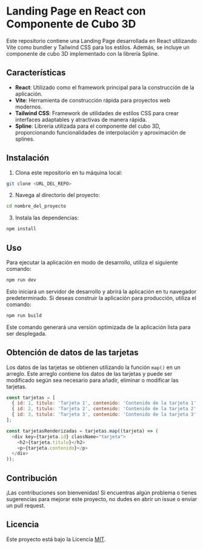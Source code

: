 # Landing Page en React con Componente de Cubo 3D

Este repositorio contiene una Landing Page desarrollada en React utilizando Vite como bundler y Tailwind CSS para los estilos. Además, se incluye un componente de cubo 3D implementado con la librería Spline.

## Características

- **React**: Utilizado como el framework principal para la construcción de la aplicación.
- **Vite**: Herramienta de construcción rápida para proyectos web modernos.
- **Tailwind CSS**: Framework de utilidades de estilos CSS para crear interfaces adaptables y atractivas de manera rápida.
- **Spline**: Librería utilizada para el componente del cubo 3D, proporcionando funcionalidades de interpolación y aproximación de splines.

## Instalación

1. Clona este repositorio en tu máquina local:

```bash
git clone <URL_DEL_REPO>
```

2. Navega al directorio del proyecto:

```bash
cd nombre_del_proyecto
```

3. Instala las dependencias:

```bash
npm install
```

## Uso

Para ejecutar la aplicación en modo de desarrollo, utiliza el siguiente comando:

```bash
npm run dev
```

Esto iniciará un servidor de desarrollo y abrirá la aplicación en tu navegador predeterminado. Si deseas construir la aplicación para producción, utiliza el comando:

```bash
npm run build
```

Este comando generará una versión optimizada de la aplicación lista para ser desplegada.

## Obtención de datos de las tarjetas

Los datos de las tarjetas se obtienen utilizando la función `map()` en un arreglo. Este arreglo contiene los datos de las tarjetas y puede ser modificado según sea necesario para añadir, eliminar o modificar las tarjetas.

```javascript
const tarjetas = [
  { id: 1, titulo: 'Tarjeta 1', contenido: 'Contenido de la tarjeta 1' },
  { id: 2, titulo: 'Tarjeta 2', contenido: 'Contenido de la tarjeta 2' },
  { id: 3, titulo: 'Tarjeta 3', contenido: 'Contenido de la tarjeta 3' },
];

const tarjetasRenderizadas = tarjetas.map((tarjeta) => (
  <div key={tarjeta.id} className="tarjeta">
    <h2>{tarjeta.titulo}</h2>
    <p>{tarjeta.contenido}</p>
  </div>
));
```

## Contribución

¡Las contribuciones son bienvenidas! Si encuentras algún problema o tienes sugerencias para mejorar este proyecto, no dudes en abrir un issue o enviar un pull request.

## Licencia

Este proyecto está bajo la Licencia [MIT](LICENSE).
